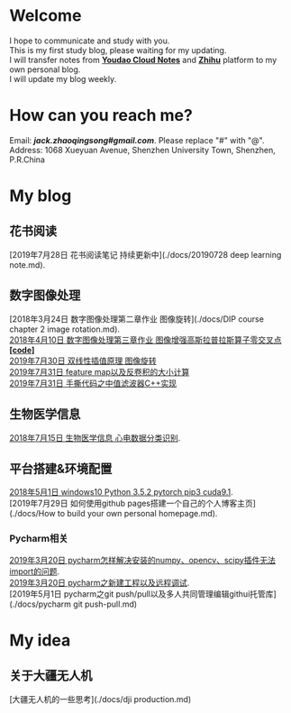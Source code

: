 # Welcome
I hope to communicate and study with you.
<br>This is my first study blog, please waiting for my updating. 
<br>I will transfer notes from [**Youdao Cloud Notes**](https://note.youdao.com/?keyfrom=ydoc) and [**Zhihu**](https://www.zhihu.com/people/zhao-qing-song-68-22/activities) platform to my own personal blog.
<br>I will update my blog weekly.

# How can you reach me?
Email: ***jack.zhaoqingsong#gmail.com***. Please replace "#" with "@". 
<br>Address: 1068 Xueyuan Avenue, Shenzhen University Town, Shenzhen, P.R.China

# My blog
## 花书阅读
[2019年7月28日 花书阅读笔记 持续更新中](./docs/20190728 deep learning note.md).
## 数字图像处理
[2018年3月24日 数字图像处理第二章作业 图像旋转](./docs/DIP course chapter 2 image rotation.md).
<br>[2018年4月10日 数字图像处理第三章作业 图像增强高斯拉普拉斯算子零交叉点](https://zhuanlan.zhihu.com/p/35239779)[**\[code\]**](https://github.com/ZQSIAT/blog_code/blob/master/DIP%20Chapter3%20image%20intensification/image_intensification.cpp)
<br>[2019年7月30日 双线性插值原理 图像旋转]()
<br>[2019年7月31日 feature map以及反卷积的大小计算](http://note.youdao.com/groupshare/?token=C74CA57A7DCA4FD391295628980DF651&gid=89870316)
<br>[2019年7月31日 手撕代码之中值滤波器C++实现](http://note.youdao.com/groupshare/?token=76567AC7DAB54DEC804E0626E0380E32&gid=89870316)
## 生物医学信息
[2018年7月15日 生物医学信息 心电数据分类识别](https://zhuanlan.zhihu.com/p/39771706).
## 平台搭建&环境配置
[2018年5月1日 windows10 Python 3.5.2 pytorch pip3 cuda9.1](https://zhuanlan.zhihu.com/p/36307324).
<br>[2019年7月29日 如何使用github pages搭建一个自己的个人博客主页](./docs/How to build your own personal homepage.md).
### Pycharm相关
[2019年3月20日 pycharm怎样解决安装的numpy、opencv、scipy插件无法import的问题](http://note.youdao.com/noteshare?id=2b9ef718642a083bcc55d90b4e8be579).
<br>[2019年3月20日 pycharm之新建工程以及远程调试](http://note.youdao.com/noteshare?id=8f2bb561f8302a784fcc4fd29bfa35ab).
<br>[2019年5月1日 pycharm之git push/pull以及多人共同管理编辑githui托管库](./docs/pycharm git push-pull.md)

# My idea
## 关于大疆无人机
[大疆无人机的一些思考](./docs/dji production.md)








